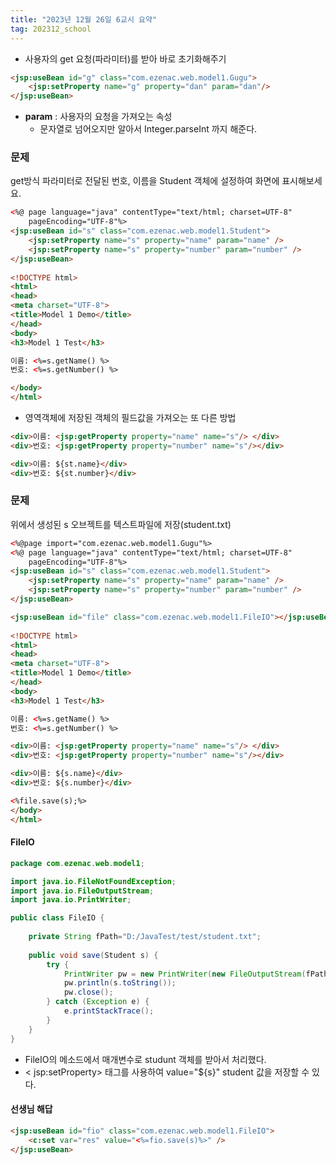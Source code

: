 ```yaml
---
title: "2023년 12월 26일 6교시 요약"
tag: 202312_school
---
```


- 사용자의 get 요청(파라미터)를 받아 바로 초기화해주기

```html
<jsp:useBean id="g" class="com.ezenac.web.model1.Gugu">
	<jsp:setProperty name="g" property="dan" param="dan"/>
</jsp:useBean>
```
- **param** : 사용자의 요청을 가져오는 속성
  - 문자열로 넘어오지만 알아서 Integer.parseInt 까지 해준다.


### 문제
get방식 파라미터로 전달된 번호, 이름을 Student 객체에 설정하여 화면에 표시해보세요.

```html
<%@ page language="java" contentType="text/html; charset=UTF-8"
    pageEncoding="UTF-8"%>
<jsp:useBean id="s" class="com.ezenac.web.model1.Student">
	<jsp:setProperty name="s" property="name" param="name" />
	<jsp:setProperty name="s" property="number" param="number" />
</jsp:useBean>
   
<!DOCTYPE html>
<html>
<head>
<meta charset="UTF-8">
<title>Model 1 Demo</title>
</head>
<body>
<h3>Model 1 Test</h3>

이름: <%=s.getName() %>
번호: <%=s.getNumber() %>

</body>
</html>
```

- 영역객체에 저장된 객체의 필드값을 가져오는 또 다른 방법

```html
<div>이름: <jsp:getProperty property="name" name="s"/> </div>
<div>번호: <jsp:getProperty property="number" name="s"/></div>

<div>이름: ${st.name}</div>
<div>번호: ${st.number}</div>
```

### 문제

위에서 생성된 s 오브젝트를 텍스트파일에 저장(student.txt)

```html
<%@page import="com.ezenac.web.model1.Gugu"%>
<%@ page language="java" contentType="text/html; charset=UTF-8"
    pageEncoding="UTF-8"%>
<jsp:useBean id="s" class="com.ezenac.web.model1.Student">
	<jsp:setProperty name="s" property="name" param="name" />
	<jsp:setProperty name="s" property="number" param="number" />
</jsp:useBean>

<jsp:useBean id="file" class="com.ezenac.web.model1.FileIO"></jsp:useBean>
 
<!DOCTYPE html>
<html>
<head>
<meta charset="UTF-8">
<title>Model 1 Demo</title>
</head>
<body>
<h3>Model 1 Test</h3>

이름: <%=s.getName() %>
번호: <%=s.getNumber() %>

<div>이름: <jsp:getProperty property="name" name="s"/> </div>
<div>번호: <jsp:getProperty property="number" name="s"/></div>

<div>이름: ${s.name}</div>
<div>번호: ${s.number}</div>

<%file.save(s);%>
</body>
</html>
```

#### FileIO

```java
package com.ezenac.web.model1;

import java.io.FileNotFoundException;
import java.io.FileOutputStream;
import java.io.PrintWriter;

public class FileIO {
	
	private String fPath="D:/JavaTest/test/student.txt";
	
	public void save(Student s) {
		try {
			PrintWriter pw = new PrintWriter(new FileOutputStream(fPath,true));
			pw.println(s.toString());
			pw.close();
		} catch (Exception e) {
			e.printStackTrace();
		}
	}
}
```

- FileIO의 메소드에서 매개변수로 studunt 객체를 받아서 처리했다.
- < jsp:setProperty> 태그를 사용하여 value="${s}" student 값을 저장할 수 있다.

#### 선생님 해답

```html
<jsp:useBean id="fio" class="com.ezenac.web.model1.FileIO">
    <c:set var="res" value="<%=fio.save(s)%>" />
</jsp:useBean>
```